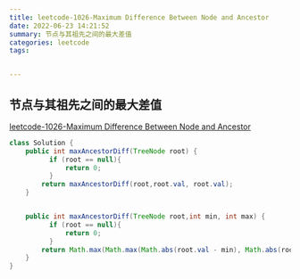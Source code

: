 ```yaml
---
title: leetcode-1026-Maximum Difference Between Node and Ancestor
date: 2022-06-23 14:21:52
summary: 节点与其祖先之间的最大差值
categories: leetcode
tags:


---
```

## 节点与其祖先之间的最大差值
[leetcode-1026-Maximum Difference Between Node and Ancestor](https://leetcode.cn/problems/maximum-difference-between-node-and-ancestor/)


```java
class Solution {
    public int maxAncestorDiff(TreeNode root) {
          if (root == null){
              return 0;
          }
        return maxAncestorDiff(root,root.val, root.val);
    }


    public int maxAncestorDiff(TreeNode root,int min, int max) {
          if (root == null){
              return 0;
          }
        return Math.max(Math.max(Math.abs(root.val - min), Math.abs(root.val - max)), Math.max(maxAncestorDiff(root.left, Math.min(min, root.val), Math.max(max, root.val)), maxAncestorDiff(root.right, Math.min(min, root.val), Math.max(max, root.val))));
    }
}
```
